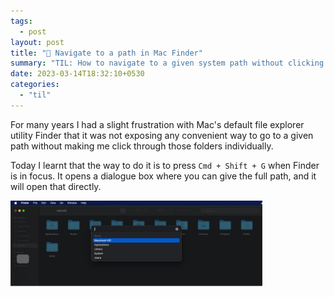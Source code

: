 ```yaml
---
tags:
  - post
layout: post
title: "📝 Navigate to a path in Mac Finder"
summary: "TIL: How to navigate to a given system path without clicking through folders"
date: 2023-03-14T18:32:10+0530
categories:
  - "til"
---
```


For many years I had a slight frustration with Mac's default file explorer utility Finder that it was not exposing any convenient way to go to a given path without making me click through those folders individually.

Today I learnt that the way to do it is to press `Cmd + Shift + G` when Finder is in focus. It opens a dialogue box where you can give the full path, and it will open that directly.

<img alt="Screenshot of the opened dialog box" src="../assets/images/posts/til-navigate-path-mac-finder/screenshot.png" style="width: 80%; height: auto;"/>
